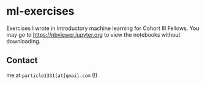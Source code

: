 # ml-exercises

Exercises I wrote in introductory machine learning for Cohort III Fellows. You may go to https://nbviewer.jupyter.org to view the notebooks without downloading. 

## Contact 
me at `particle1331[at]gmail.com` (!)
